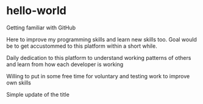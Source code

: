 # hello-world
Getting familiar with GitHub 


Here to improve my programming skills and learn new skills too.
Goal would be to get accustommed to this platform within a short while.

Daily dedication to this platform to understand working patterns of others and learn from how each developer is working


Willing to put in some free time for voluntary and testing work to improve own skills 

Simple update of the title
